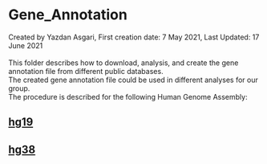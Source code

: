 # Gene_Annotation
Created by Yazdan Asgari, First creation date: 7 May 2021, Last Updated: 17 June 2021<br><br>
This folder describes how to download, analysis, and create the gene annotation file from different public databases.<br>
The created gene annotation file could be used in different analyses for our group.<br>
The procedure is described for the following Human Genome Assembly:<br>
## [hg19](1_hg19)
## [hg38](2_hg38)
